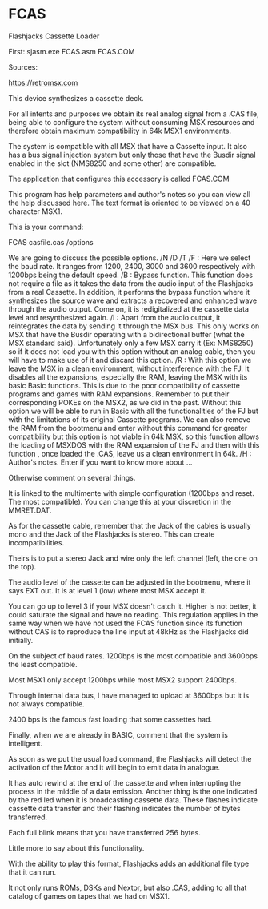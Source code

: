 # FCAS
 Flashjacks Cassette Loader

First:
sjasm.exe FCAS.asm FCAS.COM


Sources:

https://retromsx.com


This device synthesizes a cassette deck. 

For all intents and purposes we obtain its real analog signal from a .CAS file, being able to configure the system without consuming MSX resources and therefore obtain maximum compatibility in 64k MSX1 environments.

The system is compatible with all MSX that have a Cassette input. It also has a bus signal injection system but only those that have the Busdir signal enabled in the slot (NMS8250 and some other) are compatible.

The application that configures this accessory is called FCAS.COM

This program has help parameters and author's notes so you can view all the help discussed here. The text format is oriented to be viewed on a 40 character MSX1.

This is your command:

FCAS casfile.cas /options

We are going to discuss the possible options.
/N /D /T /F : Here we select the baud rate. It ranges from 1200, 2400, 3000 and 3600 respectively with 1200bps being the default speed.
/B : Bypass function. This function does not require a file as it takes the data from the audio input of the Flashjacks from a real Cassette. In addition, it performs the bypass function where it synthesizes the source wave and extracts a recovered and enhanced wave through the audio output. Come on, it is redigitalized at the cassette data level and resynthesized again.
/I : Apart from the audio output, it reintegrates the data by sending it through the MSX bus. This only works on MSX that have the Busdir operating with a bidirectional buffer (what the MSX standard said). Unfortunately only a few MSX carry it (Ex: NMS8250) so if it does not load you with this option without an analog cable, then you will have to make use of it and discard this option.
/R : With this option we leave the MSX in a clean environment, without interference with the FJ. It disables all the expansions, especially the RAM, leaving the MSX with its basic Basic functions. This is due to the poor compatibility of cassette programs and games with RAM expansions. Remember to put their corresponding POKEs on the MSX2, as we did in the past. Without this option we will be able to run in Basic with all the functionalities of the FJ but with the limitations of its original Cassette programs. We can also remove the RAM from the bootmenu and enter without this command for greater compatibility but this option is not viable in 64k MSX, so this function allows the loading of MSXDOS with the RAM expansion of the FJ and then with this function , once loaded the .CAS, leave us a clean environment in 64k.
/H : Author's notes. Enter if you want to know more about ...
 
Otherwise comment on several things.

It is linked to the multimente with simple configuration (1200bps and reset. The most compatible). You can change this at your discretion in the MMRET.DAT.

As for the cassette cable, remember that the Jack of the cables is usually mono and the Jack of the Flashjacks is stereo. This can create incompatibilities. 

Theirs is to put a stereo Jack and wire only the left channel (left, the one on the top).

The audio level of the cassette can be adjusted in the bootmenu, where it says EXT out. It is at level 1 (low) where most MSX accept it. 

You can go up to level 3 if your MSX doesn't catch it. Higher is not better, it could saturate the signal and have no reading. This regulation applies in the same way when we have not used the FCAS function since its function without CAS is to reproduce the line input at 48kHz as the Flashjacks did initially.

On the subject of baud rates. 1200bps is the most compatible and 3600bps the least compatible. 

Most MSX1 only accept 1200bps while most MSX2 support 2400bps. 

Through internal data bus, I have managed to upload at 3600bps but it is not always compatible. 

2400 bps is the famous fast loading that some cassettes had.

Finally, when we are already in BASIC, comment that the system is intelligent. 

As soon as we put the usual load command, the Flashjacks will detect the activation of the Motor and it will begin to emit data in analogue. 

It has auto rewind at the end of the cassette and when interrupting the process in the middle of a data emission.
Another thing is the one indicated by the red led when it is broadcasting cassette data. These flashes indicate cassette data transfer and their flashing indicates the number of bytes transferred. 

Each full blink means that you have transferred 256 bytes.

Little more to say about this functionality. 

With the ability to play this format, Flashjacks adds an additional file type that it can run. 

It not only runs ROMs, DSKs and Nextor, but also .CAS, adding to all that catalog of games on tapes that we had on MSX1.
